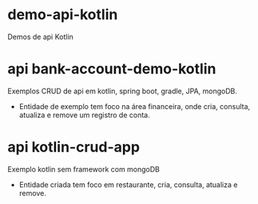 # demo-api-kotlin
Demos de api Kotlin



# api bank-account-demo-kotlin
Exemplos CRUD de api em kotlin, spring boot, gradle, JPA, mongoDB.

- Entidade de exemplo tem foco na área financeira, onde cria, consulta, atualiza e remove um registro de conta.



# api kotlin-crud-app

Exemplo kotlin sem framework com mongoDB

- Entidade criada tem foco em restaurante, cria, consulta, atualiza e remove.

